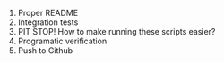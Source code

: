 1. Proper README
2. Integration tests
  1. PIT STOP! How to make running these scripts easier?
3. Programatic verification
4. Push to Github